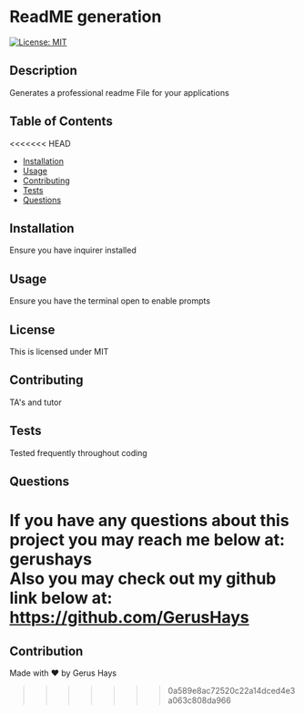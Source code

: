 
# ReadME generation
[![License: MIT](https://img.shields.io/badge/License-MIT-yellow.svg)](https://opensource.org/licenses/MIT)
## Description 
Generates a professional readme File for your applications

## Table of Contents

<<<<<<< HEAD
* [Installation](#installation)
* [Usage](#usage)
* [Contributing](#contributing)
* [Tests](#tests)
* [Questions](#questions)

## Installation 
Ensure you have inquirer installed

## Usage 
Ensure you have the terminal open to enable prompts

## License
This is licensed under MIT


## Contributing 
TA's and tutor

## Tests 
Tested frequently throughout coding

## Questions
If you have any questions about this project you may reach me below at: </br> 
gerushays</br>
Also you may check out my github link below at: </br>
https://github.com/GerusHays
=======
## Contribution
Made with ❤️ by Gerus Hays
>>>>>>> 0a589e8ac72520c22a14dced4e3a063c808da966
